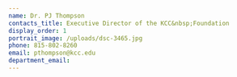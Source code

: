 ```yaml
---
name: Dr. PJ Thompson
contacts_title: Executive Director of the KCC&nbsp;Foundation
display_order: 1
portrait_image: /uploads/dsc-3465.jpg
phone: 815-802-8260
email: pthompson@kcc.edu
department_email:
---
```


